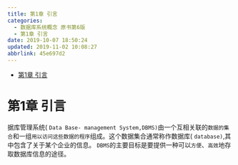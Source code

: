 ```yaml
---
title: 第1章 引言
categories: 
  - 数据库系统概念 原书第6版
  - 第1章 引言
date: 2019-10-07 18:50:24
updated: 2019-11-02 10:08:27
abbrlink: 45e697d2
---
```

- [第1章 引言](/ReadingNotes/45e697d2/#第1章-引言)

<!--more-->
<script src="https://cdn.bootcss.com/jquery/3.4.0/jquery.slim.min.js"></script>
<script>$(document).ready(function () {$(".post-body > ul:nth-child(1)").hide();});</script>

<!--end-->
<!--SSTStart-->
# 第1章 引言 #
据库管理系统( `Data Base- management System,DBMS)`由一个互相关联的`数据的集合`和一组`用以访问这些数据的程序`组成。这个数据集合通常称作数据库( `database)`,其中包含了关于某个企业的信息。
`DBMS`的主要目标是要提供一种可以`方便`、`高效`地存取数据库信息的途径。
<!--SSTStop-->

